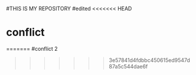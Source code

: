 #THIS IS MY REPOSITORY
#edited
<<<<<<< HEAD

# conflict
=======
#conflict 2
>>>>>>> 3e57841d4fdbbc450615ed9547d87a5c544dae6f
